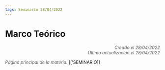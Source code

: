 ```yaml
---
tags: Seminario 28/04/2022
---
```


# Marco Teórico
<div style="text-align: right; opacity: 0.7; font-style: italic;">Creado el 28/04/2022</div>
<div style="text-align: right; opacity: 0.7; font-style: italic;">Última actualización el 28/04/2022</div>



<span style="opacity: 0.7; font-style: italic;">Página principal de la materia:</span> [['SEMINARIO]]